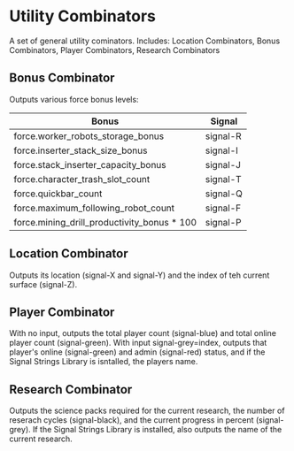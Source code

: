 # Utility Combinators
A set of general utility cominators. Includes: Location Combinators, Bonus Combinators, Player Combinators, Research Combinators


## Bonus Combinator
Outputs various force bonus levels:

|Bonus                                        |Signal    |
|---------------------------------------------|----------|
|force.worker_robots_storage_bonus            | signal-R |
|force.inserter_stack_size_bonus              | signal-I |
|force.stack_inserter_capacity_bonus          | signal-J |
|force.character_trash_slot_count             | signal-T |
|force.quickbar_count                         | signal-Q |
|force.maximum_following_robot_count          | signal-F |
|force.mining_drill_productivity_bonus * 100  | signal-P |

## Location Combinator

Outputs its location (signal-X and signal-Y) and the index of teh current surface (signal-Z).

## Player Combinator

With no input, outputs the total player count (signal-blue) and total online player count (signal-green). With input signal-grey=index, outputs that player's online (signal-green) and admin (signal-red) status, and if the Signal Strings Library is isntalled, the players name.

## Research Combinator

Outputs the science packs required for the current research, the number of reserach cycles (signal-black), and the current progress in percent (signal-grey). If the Signal Strings Library is installed, also outputs the name of the current research.
